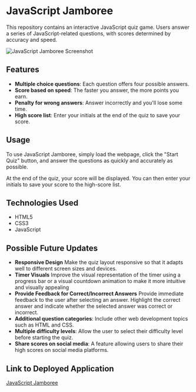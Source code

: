 # JavaScript Jamboree

This repository contains an interactive JavaScript quiz game. Users answer a series of JavaScript-related questions, with scores determined by accuracy and speed.

![JavaScript Jamboree Screenshot](screenshot.png)

## Features

- **Multiple choice questions**: Each question offers four possible answers.
- **Score based on speed**: The faster you answer, the more points you earn.
- **Penalty for wrong answers**: Answer incorrectly and you'll lose some time.
- **High score list**: Enter your initials at the end of the quiz to save your score.

## Usage

To use JavaScript Jamboree, simply load the webpage, click the "Start Quiz" button, and answer the questions as quickly and accurately as possible.

At the end of the quiz, your score will be displayed. You can then enter your initials to save your score to the high-score list.

## Technologies Used

- HTML5
- CSS3
- JavaScript

## Possible Future Updates

- **Responsive Design** Make the quiz layout responsive so that it adapts well to different screen sizes and devices.
- **Timer Visuals** Improve the visual representation of the timer using a progress bar or a visual countdown animation to make it more intuitive and visually appealing
- **Provide Feedback for Correct/Incorrect Answers** Provide immediate feedback to the user after selecting an answer. Highlight the correct answer and indicate whether the selected answer was correct or incorrect.
- **Additional question categories**: Include other web development topics such as HTML and CSS.
- **Multiple difficulty levels**: Allow the user to select their difficulty level before starting the quiz.
- **Share scores on social media**: A feature allowing users to share their high scores on social media platforms.

## Link to Deployed Application

[JavaScript Jamboree](https://danielrgudmundsen.github.io/JavaScriptJamboree/)
